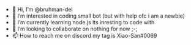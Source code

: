 - 👋 Hi, I’m @bruhman-del
- 👀 I’m interested in coding small bot (but with help ofc i am a newbie)
- 🌱 I’m currently learning node.js its inresting to code with
- 💞️ I’m looking to collaborate on nothing for now ;-;
- 📫 How to reach me on discord my tag is Xiao-San#0069

<!---
bruhman-del/bruhman-del is a ✨ special ✨ repository because its `README.md` (this file) appears on your GitHub profile.
You can click the Preview link to take a look at your changes.
--->
